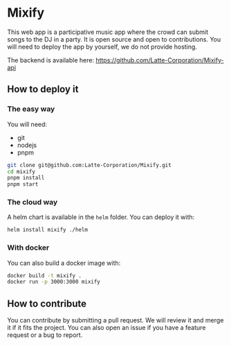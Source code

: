 # Mixify

This web app is a participative music app where the crowd can submit
songs to the DJ in a party. It is open source and open to contributions.
You will need to deploy the app by yourself, we do not provide hosting.

The backend is available here: https://github.com/Latte-Corporation/Mixify-api

## How to deploy it

### The easy way
You will need:
- git 
- nodejs
- pnpm

```bash
git clone git@github.com:Latte-Corporation/Mixify.git
cd mixify
pnpm install
pnpm start
```

### The cloud way
A helm chart is available in the `helm` folder. You can deploy it with:
```bash
helm install mixify ./helm
```

### With docker
You can also build a docker image with:
```bash
docker build -t mixify .
docker run -p 3000:3000 mixify
```

## How to contribute
You can contribute by submitting a pull request. We will review it and
merge it if it fits the project. You can also open an issue if you have
a feature request or a bug to report.


